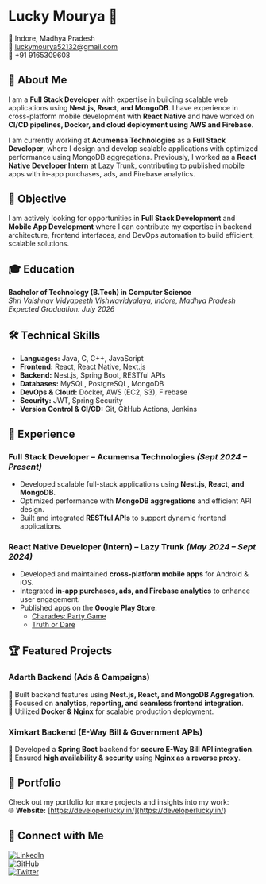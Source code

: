 # Lucky Mourya 🚀  

📍 Indore, Madhya Pradesh  
📧 luckymourya52132@gmail.com  
📱 +91 9165309608  

## 🚀 About Me  

I am a **Full Stack Developer** with expertise in building scalable web applications using **Nest.js, React, and MongoDB**. I have experience in cross-platform mobile development with **React Native** and have worked on **CI/CD pipelines, Docker, and cloud deployment using AWS and Firebase**.  

I am currently working at **Acumensa Technologies** as a **Full Stack Developer**, where I design and develop scalable applications with optimized performance using MongoDB aggregations. Previously, I worked as a **React Native Developer Intern** at Lazy Trunk, contributing to published mobile apps with in-app purchases, ads, and Firebase analytics.  

## 🎯 Objective  

I am actively looking for opportunities in **Full Stack Development** and **Mobile App Development** where I can contribute my expertise in backend architecture, frontend interfaces, and DevOps automation to build efficient, scalable solutions.  

## 🎓 Education  

**Bachelor of Technology (B.Tech) in Computer Science**  
*Shri Vaishnav Vidyapeeth Vishwavidyalaya, Indore, Madhya Pradesh*  
*Expected Graduation: July 2026*  

## 🛠️ Technical Skills  

- **Languages:** Java, C, C++, JavaScript  
- **Frontend:** React, React Native, Next.js  
- **Backend:** Nest.js, Spring Boot, RESTful APIs  
- **Databases:** MySQL, PostgreSQL, MongoDB  
- **DevOps & Cloud:** Docker, AWS (EC2, S3), Firebase  
- **Security:** JWT, Spring Security  
- **Version Control & CI/CD:** Git, GitHub Actions, Jenkins  

## 💼 Experience  

### **Full Stack Developer** – Acumensa Technologies *(Sept 2024 – Present)*  
- Developed scalable full-stack applications using **Nest.js, React, and MongoDB**.  
- Optimized performance with **MongoDB aggregations** and efficient API design.  
- Built and integrated **RESTful APIs** to support dynamic frontend applications.  

### **React Native Developer (Intern)** – Lazy Trunk *(May 2024 – Sept 2024)*  
- Developed and maintained **cross-platform mobile apps** for Android & iOS.  
- Integrated **in-app purchases, ads, and Firebase analytics** to enhance user engagement.  
- Published apps on the **Google Play Store**:  
  - [Charades: Party Game](https://play.google.com/store/apps/details?id=com.lazytrunk.charades.headsup.guessup)  
  - [Truth or Dare](https://play.google.com/store/apps/details?id=com.androidmate.drinking.party.couples.dirty.truth.or.dare)  

## 🏆 Featured Projects  

### **Adarth Backend (Ads & Campaigns)**  
🔹 Built backend features using **Nest.js, React, and MongoDB Aggregation**.  
🔹 Focused on **analytics, reporting, and seamless frontend integration**.  
🔹 Utilized **Docker & Nginx** for scalable production deployment.  

### **Ximkart Backend (E-Way Bill & Government APIs)**  
🔹 Developed a **Spring Boot** backend for **secure E-Way Bill API integration**.  
🔹 Ensured **high availability & security** using **Nginx as a reverse proxy**.  

## 📂 Portfolio  

Check out my portfolio for more projects and insights into my work:  
🌐 **Website:** [https://developerlucky.in/](https://developerlucky.in/)  

## 🔗 Connect with Me  

[![LinkedIn](https://img.shields.io/badge/LinkedIn-blue?style=for-the-badge&logo=linkedin)](https://linkedin.com/in/lucky-mourya-968b6126b)  
[![GitHub](https://img.shields.io/badge/GitHub-black?style=for-the-badge&logo=github)](https://github.com/DEveL0perLuckY)  
[![Twitter](https://img.shields.io/badge/Twitter-blue?style=for-the-badge&logo=twitter)](https://twitter.com/LuckyMoury93731)  
